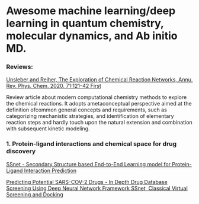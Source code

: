 # Awesome machine learning/deep learning in quantum chemistry, molecular dynamics, and Ab initio MD.

### Reviews:

[Unsleber and Reiher, The Exploration of Chemical Reaction Networks, Annu. Rev. Phys. Chem. 2020. 71:121–42
First](https://www.annualreviews.org/doi/10.1146/annurev-physchem-071119-040123) 

Review article about modern computational chemistry methods to explore the chemical reactions. It adopts ametaconceptual perspective aimed at the definition ofcommon general concepts and requirements, such as categorizing mechanistic strategies, and identification of elementary reaction steps and hardly touch upon the natural extension and combination with subsequent kinetic modeling.


### 1. Protein-ligand interactions and chemical space for drug discovery

[SSnet - Secondary Structure based End-to-End Learning model for Protein-Ligand Interaction Prediction](https://www.biorxiv.org/content/10.1101/2019.12.20.884841v1.abstract)



[Predicting Potential SARS-COV-2 Drugs - In Depth Drug Database Screening Using Deep Neural Network Framework SSnet, Classical
Virtual Screening and Docking](https://www.researchgate.net/profile/Niraj_Verma8/publication/341647942_Predicting_Potential_SARS-COV-2_Drugs_-_In_Depth_Drug_Database_Screening_Using_Deep_Neural_Network_Framework_SSnet_Classical_Virtual_Screening_and_Docking/links/5ecd0aa04585158592bc093a/Predicting-Potential-SARS-COV-2-Drugs-In-Depth-Drug-Database-Screening-Using-Deep-Neural-Network-Framework-SSnet-Classical-Virtual-Screening-and-Docking.pdf)


